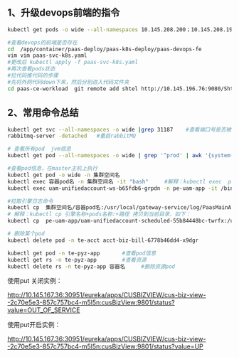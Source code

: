 ## 1、升级devops前端的指令

```bash
kubectl get pods -o wide --all-namespaces 10.145.208.200；10.145.208.199		#

#查看devops的前端是否存在
cd  /app/container/paas-deploy/paas-k8s-deploy/paas-devops-fe
vim vim paas-svc-k8s.yaml
#更改后 kubectl apply -f paas-svc-k8s.yaml
#再次查看pods状态
#拉代码推代码的步骤
#先将外网代码down下来，然后分别进入代码文件夹
cd paas-ce-workload  git remote add shtel http://10.145.196.76:9080/Shtel-PaaS-DevOps/paas-devops-pipeline git push shtel "refs/remotes/origin/*:refs/heads/*" --tags 
```

## 2、常用命令总结

```bash
kubectl get svc --all-namespaces -o wide |grep 31187	#查看端口号是否被占用
rabbitmq-server -detached	#重启rabbitMQ 

# 查看所有pod  jvm信息
kubectl get pod --all-namespaces -o wide | grep '^prod' | awk '{system("kubectl describe pod -n "$1" "$2" | grep -c JAVA_OPTS >/dev/null || echo "$1" "$2" ")}' 

#查看pod信息，在master主机上执行
kubectl get pod -o wide -n 集群空间名 
kubectl exec 容器pod名 -n 集群空间名 -it "bash"		#解释：kubectl exec  pods 进入容器命令如下命令
kubectl exec uam-unifiedaccount-ws-b65fdb6-grpdn -n pe-uam-app -it /bin/bash 

#拉取引擎日志命令
kubectl cp  集群空间名/容器pod名:/usr/local/gateway-service/log/PaasMainApp_all.2019-04-17.2.log ./ 
# 解释：kubectl cp 引擎名称+pods名称:+路径 拷贝到当前目录，如下：
kubectl cp  pe-uam-app/uam-unifiedaccount-scheduled-55b84448bc-twrfx:/usr/local/logs/unifiedaccount ./ 

# 删除某个pod
kubectl delete pod -n te-acct acct-biz-bill-6778b46dd4-x9dgr

kubectl get pod -n te-pyz-app		#查看pod信息
kubectl get rs -n te-pyz-app		#查看资源
kubectl delete rs -n te-pyz-app 容器名		#删除资源pod
```



使用put 关闭实例：

http://10.145.167.36:30951/eureka/apps/CUSBIZVIEW/cus-biz-view--2c70e5e3-857c757bc4-m5l5n:cusBizView:9801/status?value=OUT_OF_SERVICE

使用put开启实例：

http://10.145.167.36:30951/eureka/apps/CUSBIZVIEW/cus-biz-view--2c70e5e3-857c757bc4-m5l5n:cusBizView:9801/status?value=UP





